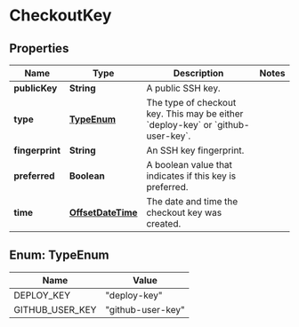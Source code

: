 

# CheckoutKey

## Properties

Name | Type | Description | Notes
------------ | ------------- | ------------- | -------------
**publicKey** | **String** | A public SSH key. | 
**type** | [**TypeEnum**](#TypeEnum) | The type of checkout key. This may be either &#x60;deploy-key&#x60; or &#x60;github-user-key&#x60;. | 
**fingerprint** | **String** | An SSH key fingerprint. | 
**preferred** | **Boolean** | A boolean value that indicates if this key is preferred. | 
**time** | [**OffsetDateTime**](OffsetDateTime.md) | The date and time the checkout key was created. | 



## Enum: TypeEnum

Name | Value
---- | -----
DEPLOY_KEY | &quot;deploy-key&quot;
GITHUB_USER_KEY | &quot;github-user-key&quot;




